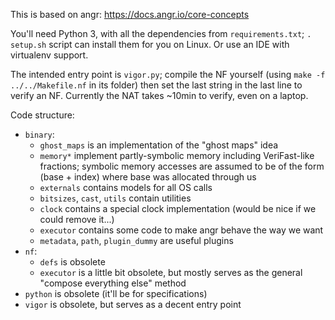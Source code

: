 This is based on angr: https://docs.angr.io/core-concepts

You'll need Python 3, with all the dependencies from `requirements.txt`; `. setup.sh` script can install them for you on Linux. Or use an IDE with virtualenv support.

The intended entry point is `vigor.py`; compile the NF yourself (using `make -f ../../Makefile.nf` in its folder) then set the last string in the last line to verify an NF.
Currently the NAT takes ~10min to verify, even on a laptop.

Code structure:
- `binary`:
  - `ghost_maps` is an implementation of the "ghost maps" idea
  - `memory*` implement partly-symbolic memory including VeriFast-like fractions; symbolic memory accesses are assumed to be of the form (base + index) where base was allocated through us
  - `externals` contains models for all OS calls
  - `bitsizes`, `cast`, `utils` contain utilities
  - `clock` contains a special clock implementation (would be nice if we could remove it...)
  - `executor` contains some code to make angr behave the way we want
  - `metadata`, `path`, `plugin_dummy` are useful plugins
- `nf`:
  - `defs` is obsolete
  - `executor` is a little bit obsolete, but mostly serves as the general "compose everything else" method
- `python` is obsolete (it'll be for specifications)
- `vigor` is obsolete, but serves as a decent entry point
